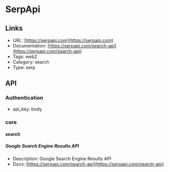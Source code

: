 # SerpApi

## Links

* URL: [https://serpapi.com](https://serpapi.com)
* Documentation: [https://serpapi.com/search-api](https://serpapi.com/search-api)
* Tags: web2
* Category: search
* Type: serp

## API

### Authentication

* api_key: body

### core

#### search

##### Google Search Engine Results API

* Description: Google Search Engine Results API
* Docs: [https://serpapi.com/search-api](https://serpapi.com/search-api)
